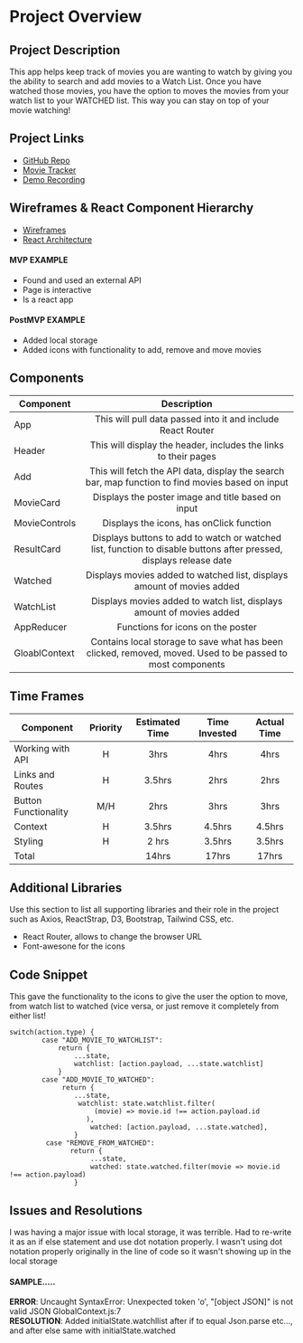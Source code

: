 # Project Overview


## Project Description

This app helps keep track of movies you are wanting to watch by giving you the ability to search and add movies to a Watch List. Once you have watched those movies, you have the option to moves the movies from your watch list to your WATCHED list. This way you can stay on top of your movie watching!

## Project Links

- [GitHub Repo](https://github.com/mobrewer/Movie-Tracker)
- [Movie Tracker](https://movie-tracker-zakt-j68dvj4az-mobrewer.vercel.app/)
- [Demo Recording](https://vimeo.com/772466056/9559c1a1d5)

## Wireframes & React Component Hierarchy

- [Wireframes](https://whimsical.com/getting-started-boards-T8L9ob1vKmmxAvFVn3DW5e)
- [React Architecture](https://whimsical.com/getting-started-boards-T8L9ob1vKmmxAvFVn3DW5e)

#### MVP EXAMPLE
- Found and used an external API
- Page is interactive
- Is a react app

#### PostMVP EXAMPLE

- Added local storage
- Added icons with functionality to add, remove and move movies

## Components

| Component | Description | 
| --- | :---: |  
| App | This will pull data passed into it and include React Router| 
| Header | This will display the header, includes the links to their pages | 
| Add | This will fetch the API data, display the search bar, map function to find movies based on input |
| MovieCard | Displays the poster image and title based on input |
| MovieControls | Displays the icons, has onClick function |
| ResultCard | Displays buttons to add to watch or watched list, function to disable buttons after pressed, displays release date |
| Watched | Displays movies added to watched list, displays amount of movies added |
| WatchList | Displays movies added to watch list, displays amount of movies added |
| AppReducer | Functions for icons on the poster |
| GloablContext | Contains local storage to save what has been clicked, removed, moved. Used to be passed to most components |

## Time Frames

| Component | Priority | Estimated Time | Time Invested | Actual Time |
| --- | :---: |  :---: | :---: | :---: |
| Working with API | H | 3hrs| 4hrs | 4hrs |
| Links and Routes | H | 3.5hrs| 2hrs | 2hrs |
| Button Functionality | M/H | 2hrs| 3hrs | 3hrs |
| Context | H | 3.5hrs | 4.5hrs | 4.5hrs |
| Styling | H | 2 hrs | 3.5hrs| 3.5hrs |
| Total | | 14hrs| 17hrs | 17hrs |

## Additional Libraries
 Use this section to list all supporting libraries and their role in the project such as Axios, ReactStrap, D3, Bootstrap, Tailwind CSS, etc. 
 - React Router, allows to change the browser URL
 - Font-awesone for the icons

## Code Snippet

This gave the functionality to the icons to give the user the option to move, from watch list to watched (vice versa, or just remove it completely from either list!

```
switch(action.type) {
        case "ADD_MOVIE_TO_WATCHLIST":
            return {
                ...state,
                watchlist: [action.payload, ...state.watchlist]
            }
        case "ADD_MOVIE_TO_WATCHED":
             return {
                ...state,
                 watchlist: state.watchlist.filter(
                     (movie) => movie.id !== action.payload.id
                   ),
                    watched: [action.payload, ...state.watched],
                }
         case "REMOVE_FROM_WATCHED":
               return {
                    ...state,
                    watched: state.watched.filter(movie => movie.id !== action.payload)
                }
```

## Issues and Resolutions
 I was having a major issue with local storage, it was terrible. Had to re-write it as an if else statement and use dot notation properly. I wasn't using dot notation properly originally in the line of code so it wasn't showing up in the local storage

#### SAMPLE.....
**ERROR**:  Uncaught SyntaxError: Unexpected token 'o', "[object JSON]" is not valid JSON GlobalContext.js:7                              
**RESOLUTION**: Added initialState.watchllist after if to equal Json.parse etc..., and after else same with initialState.watched
